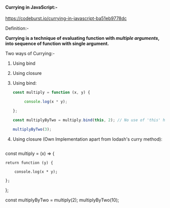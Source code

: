 #### Currying in JavaScript:-

https://codeburst.io/currying-in-javascript-ba51eb9778dc



Definition:- 

**Currying is a technique of evaluating function with *multiple arguments*, into sequence of function with single argument.**

Two ways of Currying:-

1. Using bind
2. Using closure



1. Using bind: 

   ```javascript
   const multiply = function (x, y) {
   
    	console.log(x * y);
   
   };
   
   const multiplyByTwo = multiply.bind(this, 2); // No use of 'this' here. Replace 'this' with null, still same result 
   
   multiplyByTwo(3);
   ```

   

2. Using closure (Own Implementation apart from lodash's curry method):

   ```javascript
const multiply = (x) => {
   
    return function (y) {
   
     	console.log(x * y);
   
    };
   
   };
   
   const multiplyByTwo = multiply(2);
   multiplyByTwo(10);
   ```